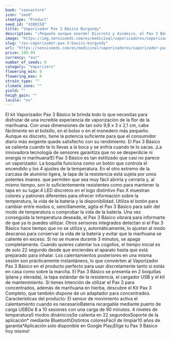 ```yaml
---
book: "cannastore"
icon: "seed"
itemtype: "Product"
seed_id: "4100150"
title: "Vaporizador Pax 3 Básico Burgundy"
description: "¡Pequeño aunque enorme! Discreto y dinámico, el Pax 3 Básico tiene todo lo que necesitas para vaporizar flores de marihuana. ✔5 modos ✔Portátil ✔ Intuitivo"
image: "https://img.sensiseeds.com/es/medicinal/vaporizadores/vaporizador-pax-3-basic-burgundy-image.png"
slug: "/es-vaporizador-pax-3-basico-burgundy"
url: "https://sensiseeds.com/es/medicinal/vaporizadores/vaporizador-pax-3-basic-burgundy?a_aid=cannastore"
price: 199.99
currency: "eur"
number_of_seeds: 0
category: "Vaporizers"
flowering_min: 0
flowering_max: 0
strain_type: ""
climate_zone: ""
yield: ""
heigh_gain: ""
locale: "es"
---
```

El kit Vaporizador Pax 3 Básico te brinda todo lo que necesitas para disfrutar de una increíble experiencia de vaporización de la flor de la marihuana. Con unas dimensiones de tan solo 9,8 x 3 x 2,1 cm, cabe fácilmente en el bolsillo, en el bolso o en el monedero más pequeño. Aunque es discreto, tiene la potencia suficiente para que el consumidor diario más exigente quede satisfecho con su rendimiento. El Pax 3 Básico se calienta cuando te lo llevas a la boca y se enfría cuando te lo sacas. ¡La innovadora tecnología de sensores garantiza que no se desperdicie ni energía ni marihuana!El Pax 3 Básico es tan estilizado que casi no parece un vaporizador. La boquilla funciona como un botón que controla el encendido y los 4 ajustes de la temperatura. En el otro extremo de la carcasa de aluminio ligera, la tapa de la resistencia está sujeta por unos potentes imanes. que permiten que sea muy fácil abrirla y cerrarla y, al mismo tiempo, son lo suficientemente resistentes como para mantener la tapa en su lugar.4 LED discretos en el logo distintivo Pax X muestran colores y patrones diferentes para ofrecer información sobre la temperatura, la vida de la batería y la disponibilidad. Utiliza el botón para cambiar entre modos o, sencillamente, agita el Pax 3 Básico para salir del modo de temperatura o comprobar la vida de la batería. Una vez conseguida la temperatura deseada, el Pax 3 Básico vibrará para informarte de que ya lo puedes utilizar. Otros sensores integrados detectan si el Pax 3 Básico hace tiempo que no se utiliza y, automáticamente, lo ajustan al modo descanso para conservar la vida de la batería y evitar que la marihuana se caliente en exceso. Si no se mueve durante 3 minutos, se apaga completamente. Cuando quieres calentar tus cogollos, el tiempo inicial es de solo 22 segundo desde que enciendes el aparato hasta que está preparado para inhalar. Los calentamientos posteriores en una misma sesión son prácticamente instantáneos, lo que convierten al Vaporizador Pax 3 Básico en el producto perfecto para usar discretamente tanto si estás en casa como sobre la marcha. El Pax 3 Básico se presenta en 2 boquillas (plana y elevada), la tapa estándar de la resistencia, el cargador USB y el kit de mantenimiento. Si tienes intención de utilizar el Pax 3 para concentrados, además de marihuana en hierba, descubre el Kit Pax 3 Completo, que también dispone de un adaptador para concentrados. Características del producto: El sensor de movimiento activa el calentamiento cuando es necesarioBatería recargable mediante puerto de carga USBDe 8 a 10 sesiones con una carga de 90 minutos. 4 niveles de temperatura5 modos dinámicosSe calienta en 22 segundosSoporte de la aplicación* mediante BluetoothDistintos coloresFácil de limpiar10 años de garantía*Aplicación solo disponible en Google Play¡Elige tu Pax 3 Básico hoy mismo!
